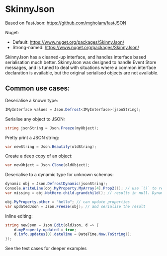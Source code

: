 SkinnyJson
==========
Based on FastJson: https://github.com/mgholam/fastJSON

Nuget:

* Default: https://www.nuget.org/packages/SkinnyJson/
* Strong-named: https://www.nuget.org/packages/SkinnyJson/

SkinnyJson has a cleaned-up interface, and handles interface based serialisation much better.
SkinnyJson was designed to handle Event Store messages, and is tuned to
deal with situations where a common interface declaration is available, but the original serialised objects are not available.

Common use cases:
----------

Deserialise a known type:
```csharp
IMyInterface values = Json.Defrost<IMyInterface>(jsonString);
```
Serialise any object to JSON:
```csharp
string jsonString = Json.Freeze(myObject);
```

Pretty print a JSON string:
```csharp
var newString = Json.Beautify(oldString);
```

Create a deep copy of an object:
```csharp
var newObject = Json.Clone(oldObject);
```

Deserialise to a dynamic type for unknown schemas:
```csharp
dynamic obj = Json.DefrostDynamic(jsonString);
Console.WriteLine(obj.MyProperty.MyArray[4].Prop2()); // use `()` to read a value.
var missing = obj.NotHere.child.grandchild(); // results in null. Dynamic does null propagation.

obj.MyProperty.other = "hello"; // can update properties
var updatedJson = Json.Freeze(obj); // and serialise the result
```

Inline editing:
```csharp
string newJson = Json.Edit(oldJson, d => {
    d.myProperty.updated = true;
    d.info.updates[0].dateTime = DateTime.Now.ToString();
});
```

See the test cases for deeper examples
